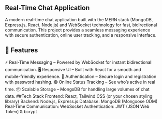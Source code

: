 ## Real-Time Chat Application
A modern real-time chat application built with the MERN stack (MongoDB, Express.js, React, Node.js) and WebSocket technology for fast, bidirectional communication.
This project provides a seamless messaging experience with secure authentication, online user tracking, and a responsive interface.
## 🚀 Features
⚡ Real-Time Messaging – Powered by WebSocket for instant bidirectional communication.
🖥️ Responsive UI – Built with React for a smooth and mobile-friendly experience.
🔐 Authentication – Secure login and registration with password hashing.
🟢 Online Status Tracking – See who’s active in real time.
📦 Scalable Storage – MongoDB for handling large volumes of chat data.
##Tech Stack
Frontend: React, Tailwind CSS (or your chosen styling library)
Backend: Node.js, Express.js
Database: MongoDB (Mongoose ODM)
Real-Time Communication: WebSocket
Authentication: JWT (JSON Web Token) & bcrypt

